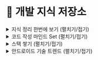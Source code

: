 # 📝 개발 지식 저장소

<details>
<summary>지식 정리 한번에 보기 (펼치기/접기)</summary>
<div markdown="1">
 
# 🔖 북마크
## Book Mark
#### 클릭시 해당 내용으로 바로 이동됩니다.
* 🔤 언어
  * [자바 관련](#java-basic)
  * [코틀린 - kotlin](#android-kotlin)
    * [kotlin with safe Programming](#kotlin-with-safe-programming)
* 📱 안드로이드
  * [안드로이드 스튜디오](#android-studio)
  * [API 관련](#android-api)
  * [OS 관련](#android-os)
  * [기초](#android-basic)
  * [중급](#android-intermediate)
  * [아키텍쳐](#android-architecture)
    * 기본
    * 의존성 주입 - Dagger2
    * 디자인 패턴의 기본
    * 객체 지향 프로그래밍
  * [라이브러리](#android-library)
    * 기본
    * Glide
    * Retrofit
  * [레이아웃](#android-layout)
  * [리엑티브자바 - RxJava2](#android-rxjava2)
  * [테스트](#android-test)
  * [안드로이드 관련 컨퍼런스 영상 정리](#android-conference)
* 🧑‍🏭 협업
  * [Git](#git)
* 💻 기타
  * [프로그래머 기초](#programmer-basic)
 
# :bulb: 자바 관련
## [Java Basic](https://github.com/sdk0213/Developer-Track/tree/master/자바%20지식)
* [맨 위로 가기 ⬆️](#book-mark)
* [Generic.md](https://github.com/sdk0213/RememberDevelop/blob/master/자바%20지식/Generic.md)
* [Generic_wildcard.md](https://github.com/sdk0213/Developer-Track/blob/master/자바%20지식/Generic_wildcard.md)
* [Map (HashMap) .md](https://github.com/sdk0213/RememberDevelop/blob/master/자바%20지식/Map%20(HashMap)%20.md)
* [Method References.md](https://github.com/sdk0213/RememberDevelop/blob/master/자바%20지식/Method%20References.md)
* [Spring Constant Pool(상수풀),literal.md](https://github.com/sdk0213/RememberDevelop/blob/master/자바%20지식/Spring%20Constant%20Pool(상수풀)%2Cliteral.md)
* [Static Nested Class, inner Class, .md](https://github.com/sdk0213/RememberDevelop/blob/master/자바%20지식/Static%20Nested%20Class%2C%20inner%20Class%2C%20.md)
* [abstract.md](https://github.com/sdk0213/RememberDevelop/blob/master/자바%20지식/abstract.md)
* [enum.md](https://github.com/sdk0213/RememberDevelop/blob/master/자바%20지식/enum.md)
* [interface, implement.md](https://github.com/sdk0213/RememberDevelop/blob/master/자바%20지식/interface%2C%20implement.md)
* [java.util.FuctionalInterface.md](https://github.com/sdk0213/RememberDevelop/blob/master/자바%20지식/java.util.FuctionalInterface.md)
* [lambda expression(람다표현식).md](https://github.com/sdk0213/RememberDevelop/blob/master/자바%20지식/lambda%20expression(람다표현식).md)
* [semaphore.md](https://github.com/sdk0213/RememberDevelop/blob/master/자바%20지식/semaphore.md)
* [stream api.md](https://github.com/sdk0213/RememberDevelop/blob/master/자바%20지식/stream%20api.md)
* [stream.md](https://github.com/sdk0213/RememberDevelop/blob/master/자바%20지식/stream.md)
* [synchronized.md](https://github.com/sdk0213/RememberDevelop/blob/master/자바%20지식/synchronized.md)
* [리플렉션(reflection).md](https://github.com/sdk0213/RememberDevelop/blob/master/자바%20지식/리플렉션(reflection).md)
* [애노테이션(Annotaion).md](https://github.com/sdk0213/RememberDevelop/blob/master/자바%20지식/애노테이션(Annotaion).md)
* [이중클론(::) .md](https://github.com/sdk0213/RememberDevelop/blob/master/자바%20지식/이중클론(::)%20.md)
* [sync, async, blocking, non-blooking.md](https://github.com/sdk0213/Developer-Track/blob/master/자바%20지식/sync%2C%20async%2C%20blocking%2C%20non-blooking.md)
* [final 과 const의 차이점.md](https://github.com/sdk0213/Developer-Track/blob/master/자바%20지식/final%20과%20const의%20차이점.md)
* [class -> interface 형변환.md](https://github.com/sdk0213/Developer-Track/blob/master/자바%20지식/class%20-%3E%20interface%20형변환.md)
* [Optional.md](https://github.com/sdk0213/Developer-Track/blob/master/자바%20지식/Optional.md)
* [Set(HashSet, TreeSet, LinkedHashSet).md](https://github.com/sdk0213/Developer-Track/blob/master/자바%20지식/Set(HashSet%2C%20TreeSet%2C%20LinkedHashSet).md)
* [isAssignableFrom, instanceOf.md](https://github.com/sdk0213/Developer-Track/blob/master/자바%20지식/isAssignableFrom%2C%20instanceOf.md)
* [AutoClosable.md](https://github.com/sdk0213/Developer-Track/blob/master/자바%20지식/AutoClosable.md)
* [Executor.md](https://github.com/sdk0213/Developer-Track/blob/master/자바%20지식/Executor.md)
* [Callable and Future.md](https://github.com/sdk0213/Developer-Track/blob/master/자바%20지식/Callable%20and%20Future.md)

# :bulb: 코틀린
## [Android Kotlin](https://github.com/sdk0213/Developer-Track/tree/master/안드로이드%20공부(Kotlin))
* [맨 위로 가기 ⬆️](#book-mark)
* [basic.md](https://github.com/sdk0213/RememberDevelop/blob/master/안드로이드%20공부(Kotlin)/basic.md)
* [is, as, smartcast, 동일성체크.md](https://github.com/sdk0213/RememberDevelop/blob/master/안드로이드%20공부(Kotlin)/is%2C%20as%2C%20smartcast%2C%20동일성체크.md)
* [kotlin 이중클론 (::).md](https://github.com/sdk0213/RememberDevelop/blob/master/안드로이드%20공부(Kotlin)/kotlin%20이중클론%20(::).md)
* [type.md](https://github.com/sdk0213/RememberDevelop/blob/master/안드로이드%20공부(Kotlin)/type.md)
* [고차함수, 일급함수, 익명함수.md](https://github.com/sdk0213/RememberDevelop/blob/master/안드로이드%20공부(Kotlin)/고차함수%2C%20일급함수%2C%20익명함수.md)
* [고차함수와 람다함수.md](https://github.com/sdk0213/RememberDevelop/blob/master/안드로이드%20공부(Kotlin)/고차함수와%20람다함수.md)
* [물음표(?)(null-check).md](https://github.com/sdk0213/Developer-Track/blob/master/안드로이드%20공부(Kotlin)/물음표(%3F)(null-check).md)
* [익명객체와 옵저버 패턴.md](https://github.com/sdk0213/RememberDevelop/blob/master/안드로이드%20공부(Kotlin)/익명객체와%20옵저버%20패턴.md)
* [함수.md](https://github.com/sdk0213/RememberDevelop/blob/master/안드로이드%20공부(Kotlin)/함수.md)
* [First-class citizen(일급 객체).md](https://github.com/sdk0213/RememberDevelop/blob/master/안드로이드%20공부(Kotlin)/First-class%20citizen(일급%20객체).md)
* [Scope Function.md](https://github.com/sdk0213/RememberDevelop/blob/master/안드로이드%20공부(Kotlin)/Scope%20Function.md)
* [Companion Object 는 static 과 같을까?.md](https://github.com/sdk0213/Developer-Track/blob/master/안드로이드%20공부(Kotlin)/Companion%20Object%20는%20static%20과%20같을까%3F.md)
* [싱글톤 구현.md](https://github.com/sdk0213/Developer-Track/blob/master/안드로이드%20공부(Kotlin)/싱글톤%20구현.md)
* [get(),set() + custom.md](https://github.com/sdk0213/Developer-Track/blob/master/안드로이드%20공부(Kotlin)/get(),set()%20+%20custom.md)
* [익명의 객체 생성.md](https://github.com/sdk0213/Developer-Track/blob/master/안드로이드%20공부(Kotlin)/익명의%20객체%20생성.md)
* [by 키워드.md](https://github.com/sdk0213/Developer-Track/blob/master/안드로이드%20공부(Kotlin)/by%20키워드.md)
* [함수 파라미터 다양한 설정.md](https://github.com/sdk0213/Developer-Track/blob/master/안드로이드%20공부(Kotlin)/함수%20파라미터%20다양한%20설정.md)
* [Annotation 정리.md](https://github.com/sdk0213/Developer-Track/blob/master/안드로이드%20공부(Kotlin)/Annotation%20정리.md)
* [@JvmSuppressWildcards.md](https://github.com/sdk0213/Developer-Track/blob/master/안드로이드%20공부(Kotlin)/%40JvmSuppressWildcards.md)
* [Generic(in, out).md](https://github.com/sdk0213/Developer-Track/blob/master/안드로이드%20공부(Kotlin)/Generic(in%2C%20out).md)
* [lazy vs lateinit.md](https://github.com/sdk0213/Developer-Track/blob/master/%EC%95%88%EB%93%9C%EB%A1%9C%EC%9D%B4%EB%93%9C%20%EA%B3%B5%EB%B6%80(Kotlin)/lazy%20vs%20lateinit.md)
* [Sequence.md](https://github.com/sdk0213/Developer-Track/blob/master/안드로이드%20공부(Kotlin)/Sequence.md)
* [Flow.md](https://github.com/sdk0213/Developer-Track/blob/master/안드로이드%20공부(Kotlin)/Flow.md)
* [Any or Object ?.md](https://github.com/sdk0213/Developer-Track/blob/master/안드로이드%20공부(Kotlin)/Any%20or%20Object%20%3F.md)
* [Operator fun.md](https://github.com/sdk0213/Developer-Track/blob/master/안드로이드%20공부(Kotlin)/Operator%20fun.md)
* [object vs class.md](https://github.com/sdk0213/Developer-Track/blob/master/안드로이드%20공부(Kotlin)/object%20vs%20class.md)
* [invoke.md](https://github.com/sdk0213/Developer-Track/blob/master/안드로이드%20공부(Kotlin)/invoke.md)
* [<*> (Star-projections).md](https://github.com/sdk0213/Developer-Track/blob/master/안드로이드%20공부(Kotlin)/%3C*%3E%20(Star-projections).md)
* [sealed class(Result class).md](https://github.com/sdk0213/Developer-Track/blob/master/안드로이드%20공부(Kotlin)/sealed%20class(Result%20class).md)
* [inline.md](https://github.com/sdk0213/Developer-Track/blob/master/안드로이드%20공부(Kotlin)/inline.md)
* [reified.md](https://github.com/sdk0213/Developer-Track/blob/master/안드로이드%20공부(Kotlin)/reified.md)
* [확장 함수.md](https://github.com/sdk0213/Developer-Track/blob/master/안드로이드%20공부(Kotlin)/확장%20함수.md)
* [Void vs Unit vs Nothing.md](https://github.com/sdk0213/Developer-Track/blob/master/안드로이드%20공부(Kotlin)/Void%20vs%20Unit%20vs%20Nothing.md)
* [init.md](https://github.com/sdk0213/Developer-Track/blob/master/안드로이드%20공부(Kotlin)/init.md)
* [nested, open, inner.md](https://github.com/sdk0213/Developer-Track/blob/master/안드로이드%20공부(Kotlin)/nested%2C%20open%2C%20inner.md)
* [this@.md](https://github.com/sdk0213/Developer-Track/blob/master/안드로이드%20공부(Kotlin)/this%40.md)
* [collection.md](https://github.com/sdk0213/Developer-Track/blob/master/안드로이드%20공부(Kotlin)/collection.md)

# :bulb: kotlin with safe Programming - 내용이 너무 깊어서 코틀린 활용 가능한 정도만 공부
## [kotlin with safe Programming](https://github.com/sdk0213/Developer-Track/tree/master/안드로이드%20공부(Kotlin)/kotlin%20with%20safe%20Programming)
* [맨 위로 가기 ⬆️](#book-mark)
* [1. 안전한 프로그래밍.md](https://github.com/sdk0213/RememberDevelop/blob/master/안드로이드%20공부(Kotlin)/kotlin%20with%20safe%20Programming/1.%20안전한%20프로그래밍.md)
* [2.0.1 필드와 변수.md](https://github.com/sdk0213/RememberDevelop/blob/master/안드로이드%20공부(Kotlin)/kotlin%20with%20safe%20Programming/2.0.1%20필드와%20변수.md)
* [2.0.2 클래스와 인터페이스.md](https://github.com/sdk0213/RememberDevelop/blob/master/안드로이드%20공부(Kotlin)/kotlin%20with%20safe%20Programming/2.0.2%20클래스와%20인터페이스.md)
* [2.0.3 원시타입 없음.md](https://github.com/sdk0213/RememberDevelop/blob/master/안드로이드%20공부(Kotlin)/kotlin%20with%20safe%20Programming/2.0.3%20원시타입%20없음.md)
* [2.0.4 컬렉션의 두 유형(listOf, MutableListOf).md](https://github.com/sdk0213/RememberDevelop/blob/master/안드로이드%20공부(Kotlin)/kotlin%20with%20safe%20Programming/2.0.4%20컬렉션의%20두%20유형.md)
* [2.0.5 패키지.md](https://github.com/sdk0213/RememberDevelop/blob/master/안드로이드%20공부(Kotlin)/kotlin%20with%20safe%20Programming/2.0.5%20패키지.md)
* [2.0.6 가시성.md](https://github.com/sdk0213/RememberDevelop/blob/master/안드로이드%20공부(Kotlin)/kotlin%20with%20safe%20Programming/2.0.6%20가시성.md)
* [2.0.7 함수.md](https://github.com/sdk0213/RememberDevelop/blob/master/안드로이드%20공부(Kotlin)/kotlin%20with%20safe%20Programming/2.0.7%20함수.md)
* [2.0.8 널.md](https://github.com/sdk0213/RememberDevelop/blob/master/안드로이드%20공부(Kotlin)/kotlin%20with%20safe%20Programming/2.0.8%20널.md)
* [2.0.9 프로그램 흐름과 제어 구조.md](https://github.com/sdk0213/RememberDevelop/blob/master/안드로이드%20공부(Kotlin)/kotlin%20with%20safe%20Programming/2.0.9%20프로그램%20%20흐름과%20제어%20구조.md)
* [2.1.0 비검사 예외.md](https://github.com/sdk0213/RememberDevelop/blob/master/안드로이드%20공부(Kotlin)/kotlin%20with%20safe%20Programming/2.1.0%20비검사%20예외.md)
* [2.1.1 사용한 자원 자동으로 닫기.md](https://github.com/sdk0213/RememberDevelop/blob/master/안드로이드%20공부(Kotlin)/kotlin%20with%20safe%20Programming/2.1.1%20사용한%20자원%20자동으로%20닫기.md)
* [2.1.2 스마트캐스트.md](https://github.com/sdk0213/RememberDevelop/blob/master/안드로이드%20공부(Kotlin)/kotlin%20with%20safe%20Programming/2.1.2%20스마트캐스트.md)
* [2.1.3 동등성과 동일성.md](https://github.com/sdk0213/RememberDevelop/blob/master/안드로이드%20공부(Kotlin)/kotlin%20with%20safe%20Programming/2.1.3%20동등성과%20동일성.md)
* [2.1.4 문자열 인터폴레이션.md](https://github.com/sdk0213/RememberDevelop/blob/master/안드로이드%20공부(Kotlin)/kotlin%20with%20safe%20Programming/2.1.4%20문자열%20인터폴레이션.md)
* [2.1.5 여러 줄 문자열.md](https://github.com/sdk0213/RememberDevelop/blob/master/안드로이드%20공부(Kotlin)/kotlin%20with%20safe%20Programming/2.1.5%20여러%20줄%20문자열.md)
* [2.1.6 변성: 파라미터화한 타입과 하위 타입.md](https://github.com/sdk0213/RememberDevelop/blob/master/안드로이드%20공부(Kotlin)/kotlin%20with%20safe%20Programming/2.1.6%20변성:%20파라미터화한%20타입과%20하위%20타입.md)
* [2.1.7 요약.md](https://github.com/sdk0213/RememberDevelop/blob/master/안드로이드%20공부(Kotlin)/kotlin%20with%20safe%20Programming/2.1.7%20요약.md)
* [3.1.0 함수란 무엇인가.md](https://github.com/sdk0213/RememberDevelop/blob/master/안드로이드%20공부(Kotlin)/kotlin%20with%20safe%20Programming/3.1.0%20함수란%20무엇인가.md)
* [3.1.1 두 함수 집합 사이의 대응 관계 이해하기.md](https://github.com/sdk0213/RememberDevelop/blob/master/안드로이드%20공부(Kotlin)/kotlin%20with%20safe%20Programming/3.1.1%20두%20함수%20집합%20사이의%20대응%20관계%20이해하기.md)
* [3.2.1~3 코틀린함수.md](https://github.com/sdk0213/RememberDevelop/blob/master/안드로이드%20공부(Kotlin)/kotlin%20with%20safe%20Programming/3.2.1%7E3%20코틀린함수.md)
* [3.2.4 순수함수의 조건.md](https://github.com/sdk0213/RememberDevelop/blob/master/안드로이드%20공부(Kotlin)/kotlin%20with%20safe%20Programming/3.2.4%20순수함수의%20조건.md)
* [3.2.5 객체 표기법과 함수 표기법 비교.md](https://github.com/sdk0213/RememberDevelop/blob/master/안드로이드%20공부(Kotlin)/kotlin%20with%20safe%20Programming/3.2.5%20객체%20표기법과%20함수%20표기법%20비교.md)
* [3.2.6 함수 값 사용하기.md](https://github.com/sdk0213/RememberDevelop/blob/master/안드로이드%20공부(Kotlin)/kotlin%20with%20safe%20Programming/3.2.6%20함수%20값%20사용하기.md)
* [3.2.7 함수 참조 사용하기.md](https://github.com/sdk0213/RememberDevelop/blob/master/안드로이드%20공부(Kotlin)/kotlin%20with%20safe%20Programming/3.2.7%20함수%20참조%20사용하기.md)
* [3.2.9 함수 재사용하기.md](https://github.com/sdk0213/RememberDevelop/blob/master/안드로이드%20공부(Kotlin)/kotlin%20with%20safe%20Programming/3.2.9%20함수%20재사용하기.md)
* [3.3.0 고급 함수 기능.md](https://github.com/sdk0213/RememberDevelop/blob/master/안드로이드%20공부(Kotlin)/kotlin%20with%20safe%20Programming/3.3.0%20고급%20함수%20기능.md)


# :bulb: 안드로이드 스튜디오
## [Android Studio](https://github.com/sdk0213/Developer-Track/tree/master/안드로이드%20스튜디오)
* [맨 위로 가기 ⬆️](#book-mark)
* [디버깅.md](https://github.com/sdk0213/Developer-Track/blob/master/안드로이드%20스튜디오/디버깅.md)

# :bulb: 안드로이드 API 관련
## [Android API](https://github.com/sdk0213/Developer-Track/tree/master/안드로이드%20API%20기초)
* [맨 위로 가기 ⬆️](#book-mark)
* [Gmail API 사용절차.md](https://github.com/sdk0213/RememberDevelop/blob/master/안드로이드%20API%20기초/Gmail%20API%20사용절차.md)
* [Google Sign-in.md](https://github.com/sdk0213/RememberDevelop/blob/master/안드로이드%20API%20기초/Google%20Sign-in.md)
* [OAuth 인증.md](https://github.com/sdk0213/RememberDevelop/blob/master/안드로이드%20API%20기초/OAuth%20인증.md)
* [OAuth2.0.md](https://github.com/sdk0213/RememberDevelop/blob/master/안드로이드%20API%20기초/OAuth2.0.md)
* [REST API.md](https://github.com/sdk0213/RememberDevelop/blob/master/안드로이드%20API%20기초/REST%20API.md)
* [bluetoothFileSharing.java - 예제코드](https://github.com/sdk0213/RememberDevelop/blob/master/안드로이드%20API%20기초/bluetoothFileSharing.java)
* [camera2.java - 예제코드](https://github.com/sdk0213/RememberDevelop/blob/master/안드로이드%20API%20기초/camera2.java)
* [camera2.md](https://github.com/sdk0213/Developer-Track/blob/master/안드로이드%20API%20기초/camera2.md)
* [sdcard.java - 예제코드](https://github.com/sdk0213/RememberDevelop/blob/master/안드로이드%20API%20기초/sdcard.java)


# :bulb: 안드로이드 OS 관련
## [Android OS](https://github.com/sdk0213/Developer-Track/tree/master/안드로이드%20OS)
* [맨 위로 가기 ⬆️](#book-mark)
* [OS 6.0 - OS_6.0_Marshmallow.md](https://github.com/sdk0213/Developer-Track/blob/master/안드로이드%20OS/OS_6.0_Marshmallow.md)
* [OS 8.0 - OS 8.0_Oreo.md](https://github.com/sdk0213/RememberDevelop/blob/master/안드로이드%20OS/OS%208.0_Oreo.md)
* [OS 8.0 - implicit Broadcast Exceptions.md](https://github.com/sdk0213/RememberDevelop/blob/master/안드로이드%20OS/OS%208.0_Oreo/Implicit%20Broadcast%20Exceptions.md)
* [OS 8.0 - Notification.md](https://github.com/sdk0213/RememberDevelop/blob/master/안드로이드%20OS/OS%208.0_Oreo/Notification.md)
* [OS 8.0 - startForegroundService.md](https://github.com/sdk0213/RememberDevelop/blob/master/안드로이드%20OS/OS%208.0_Oreo/startForegroundService.md)
* [OS 8.0 - 출처를알수없는소스.md](https://github.com/sdk0213/RememberDevelop/blob/master/안드로이드%20OS/OS%208.0_Oreo/출처를알수없는소스.md)
* [OS 9.0 - OS 9.0_PIE.md](https://github.com/sdk0213/RememberDevelop/blob/master/안드로이드%20OS/OS%209.0_PIE.md)
* [OS 10.0 - OS 10.0_Q.md.md](https://github.com/sdk0213/RememberDevelop/blob/master/안드로이드%20OS/OS%2010.0_Q.md.md)


# :bulb:안드로이드 기초
## [Android Basic](https://github.com/sdk0213/Developer-Track/tree/master/안드로이드%20기초)
* [맨 위로 가기 ⬆️](#book-mark)
* [APK에 서명된키 정보 확인.md](https://github.com/sdk0213/RememberDevelop/blob/master/안드로이드%20기초/APK에%20서명된키%20정보%20확인.md)
* [AlarmManager,JobScheduler.md](https://github.com/sdk0213/RememberDevelop/blob/master/안드로이드%20기초/AlarmManager%2CJobScheduler.md)
* [Android .com 의 의미.md](https://github.com/sdk0213/RememberDevelop/blob/master/안드로이드%20기초/Android%20.com%20의%20의미.md)
* [Android ADB command.md](https://github.com/sdk0213/RememberDevelop/blob/master/안드로이드%20기초/Android%20ADB%20command.md)
* [Android Debugging 최적화.md](https://github.com/sdk0213/RememberDevelop/blob/master/안드로이드%20기초/Android%20Debugging%20최적화.md)
* [Android LifeCycle.md](https://github.com/sdk0213/RememberDevelop/blob/master/안드로이드%20기초/Android%20LifeCycle.md)
* [Android permission Request.md](https://github.com/sdk0213/RememberDevelop/blob/master/안드로이드%20기초/Android%20permission%20Request.md)
* [Android projectStructure .md](https://github.com/sdk0213/RememberDevelop/blob/master/안드로이드%20기초/Android%20projectStructure%20.md)
* [BroadcastReceiver, OrderedBroadcast.md](https://github.com/sdk0213/RememberDevelop/blob/master/안드로이드%20기초/BroadcastReceiver%2C%20OrderedBroadcast.md)
* [ConstraintLayout.md](https://github.com/sdk0213/RememberDevelop/blob/master/안드로이드%20기초/ConstraintLayout.md)
* [Content Provider, Resolver, UriMatcher, resolver(),notifychanged(), withappendedID().md](https://github.com/sdk0213/RememberDevelop/blob/master/안드로이드%20기초/Content%20Provider%2C%20Resolver%2C%20UriMatcher%2C%20resolver()%2Cnotifychanged()%2C%20withappendedID().md)
* [Context.md](https://github.com/sdk0213/RememberDevelop/blob/master/안드로이드%20기초/Context.md)
* [DOPO(Owner).md](https://github.com/sdk0213/RememberDevelop/blob/master/안드로이드%20기초/DOPO(Owner).md)
* [DisplayListener(displayManager).md](https://github.com/sdk0213/RememberDevelop/blob/master/안드로이드%20기초/DisplayListener(displayManager).md)
* [Doze Mode(모드).md](https://github.com/sdk0213/RememberDevelop/blob/master/안드로이드%20기초/Doze%20Mode(모드).md)
* [E2E.md](https://github.com/sdk0213/RememberDevelop/blob/master/안드로이드%20기초/E2E.md)
* [FCM GCM.md](https://github.com/sdk0213/RememberDevelop/blob/master/안드로이드%20기초/FCM%20GCM.md)
* [Garbage Collector.md](https://github.com/sdk0213/RememberDevelop/blob/master/안드로이드%20기초/Garbage%20Collector.md)
* [IPC, Transaction, Binder, AIDL, Parcel, Bundle.md](https://github.com/sdk0213/RememberDevelop/blob/master/안드로이드%20기초/IPC%2C%20Transaction%2C%20Binder%2C%20AIDL%2C%20Parcel%2C%20Bundle.md)
* [Launchmode(activity stack).md](https://github.com/sdk0213/Developer-Track/blob/master/안드로이드%20기초/Launchmode(activity%20stack).md)
* [Library 배포.md](https://github.com/sdk0213/RememberDevelop/blob/master/안드로이드%20기초/Library%20배포.md)
* [LifeCycle(생명주기).md](https://github.com/sdk0213/RememberDevelop/blob/master/안드로이드%20기초/LifeCycle(생명주기).md)
* [MQTT Protocol.md](https://github.com/sdk0213/RememberDevelop/blob/master/안드로이드%20기초/MQTT%20Protocol.md)
* [Parcelable(직렬화).md](https://github.com/sdk0213/RememberDevelop/blob/master/안드로이드%20기초/Parcelable(직렬화).md)
* [Push 서비스.md](https://github.com/sdk0213/RememberDevelop/blob/master/안드로이드%20기초/Push%20서비스.md)
* [RecyclerView-adapter.md](https://github.com/sdk0213/RememberDevelop/blob/master/안드로이드%20기초/RecyclerView-adapter.md)
* [Service, IntentService, BindService, BoundService.md](https://github.com/sdk0213/RememberDevelop/blob/master/안드로이드%20기초/Service%2C%20IntentService%2C%20BindService%2C%20BoundService.md)
* [SharedPreferences.md](https://github.com/sdk0213/RememberDevelop/blob/master/안드로이드%20기초/SharedPreferences.md)
* [SurfaceView.md](https://github.com/sdk0213/RememberDevelop/blob/master/안드로이드%20기초/SurfaceView.md)
* [TLS.md](https://github.com/sdk0213/RememberDevelop/blob/master/안드로이드%20기초/TLS.md)
* [Thread, Runnable, Handler, Looper.md](https://github.com/sdk0213/RememberDevelop/blob/master/안드로이드%20기초/Thread%2C%20Runnable%2C%20Handler%2C%20Looper.md)
* [Uri.md](https://github.com/sdk0213/RememberDevelop/blob/master/안드로이드%20기초/Uri.md)
* [WeakRefrence, Strong Reference, SoftReference.md](https://github.com/sdk0213/RememberDevelop/blob/master/안드로이드%20기초/WeakRefrence%2C%20Strong%20Reference%2C%20SoftReference.md)
* [XmlPullParser.md](https://github.com/sdk0213/RememberDevelop/blob/master/안드로이드%20기초/XmlPullParser.md)
* [callback, Listener, Observer.md](https://github.com/sdk0213/RememberDevelop/blob/master/안드로이드%20기초/callback%2C%20Listener%2C%20Observer.md)
* [intent,intentfilter, pendingintent.md](https://github.com/sdk0213/RememberDevelop/blob/master/안드로이드%20기초/intent%2Cintentfilter%2C%20pendingintent.md)
* [jni, so, mk, ndk.md](https://github.com/sdk0213/RememberDevelop/blob/master/안드로이드%20기초/jni%2C%20so%2C%20mk%2C%20ndk.md)
* [rotate ImgView.md](https://github.com/sdk0213/RememberDevelop/blob/master/안드로이드%20기초/rotate%20ImgView.md)
* [scopedstorage.md](https://github.com/sdk0213/RememberDevelop/blob/master/안드로이드%20기초/scopedstorage.md)
* [메모리 누수(Memory leak) Weak, Strong.md](https://github.com/sdk0213/RememberDevelop/blob/master/안드로이드%20기초/메모리%20누수(Memory%20leak)%20Weak%2C%20Strong.md)
* [모바일 관리 솔루션.md](https://github.com/sdk0213/RememberDevelop/blob/master/안드로이드%20기초/모바일%20관리%20솔루션.md)
* [자바, 안드로이드 코딩 규칙.md](https://github.com/sdk0213/RememberDevelop/blob/master/안드로이드%20기초/자바%2C%20안드로이드%20코딩%20규칙.md)
* [RecyclerView-adapter-DiffUItil.md](https://github.com/sdk0213/Developer-Track/blob/master/안드로이드%20기초/RecyclerView-adapter-DiffUItil.md)
* [ListAdapter.md](https://github.com/sdk0213/Developer-Track/blob/master/안드로이드%20기초/ListAdapter.md)
* [Timber.md](https://github.com/sdk0213/Developer-Track/blob/master/안드로이드%20기초/Timber.md)
* [Fragment](https://github.com/sdk0213/Developer-Track/blob/master/안드로이드%20기초/Fragment.md)


# :bulb: 안드로이드 중급
## [Android Intermediate](https://github.com/sdk0213/Developer-Track/tree/master/안드로이드%20중급)
* [맨 위로 가기 ⬆️](#book-mark)
* [분리된 뷰들 실시간 동기화.md](https://github.com/sdk0213/Developer-Track/blob/master/안드로이드%20중급/분리된%20뷰들%20실시간%20동기화.md)
* [WorkManager.md](https://github.com/sdk0213/Developer-Track/blob/master/안드로이드%20중급/WorkManager.md)
* [WorkManager Threading.md](https://github.com/sdk0213/Developer-Track/blob/master/안드로이드%20중급/WorkManager%20Threading.md)
* [Coroutine(코루틴).md](https://github.com/sdk0213/Developer-Track/blob/master/안드로이드%20중급/Coroutine(코루틴).md)
* [JsonReader.md](https://github.com/sdk0213/Developer-Track/blob/master/안드로이드%20중급/JsonReader.md)
* [onSavedInstance(상태저장).md](https://github.com/sdk0213/Developer-Track/blob/master/안드로이드%20중급/onSavedInstance(상태저장).md)

# :bulb: 안드로이드 아키텍쳐
## [Android Architecture](https://github.com/sdk0213/Developer-Track/tree/master/안드로이드%20디자인%20패턴)
* [맨 위로 가기 ⬆️](#book-mark)
##### 기본
* [안드로이드 아키텍쳐 가이드.md](https://github.com/sdk0213/RememberDevelop/blob/master/안드로이드%20디자인%20패턴/안드로이드%20아키텍쳐%20가이드.md)
* [안드로이드 클린 아키텍쳐.md](https://github.com/sdk0213/Developer-Track/blob/master/안드로이드%20디자인%20패턴/안드로이드%20클린%20아키텍쳐.md)
* [AAC-DataBinding.md](https://github.com/sdk0213/RememberDevelop/blob/master/안드로이드%20디자인%20패턴/AAC-DataBinding.md)
* [AAC-LiveData.md](https://github.com/sdk0213/RememberDevelop/blob/master/안드로이드%20디자인%20패턴/AAC-LiveData.md)
  * [MediatorLiveData.md](https://github.com/sdk0213/Developer-Track/blob/master/안드로이드%20디자인%20패턴/MediatorLiveData.md)
* [AAC-View Model.md](https://github.com/sdk0213/RememberDevelop/blob/master/안드로이드%20디자인%20패턴/AAC-View%20Model.md)
  * [VM_SavedState.md](https://github.com/sdk0213/Developer-Track/blob/master/안드로이드%20디자인%20패턴/VM_SavedState.md) 
* [AAC-Room.md](https://github.com/sdk0213/Developer-Track/blob/master/안드로이드%20디자인%20패턴/AAC-Room.md)
  * [Room With Rx.md](https://github.com/sdk0213/Developer-Track/blob/master/안드로이드%20디자인%20패턴/Room%20With%20Rx.md) 
* [AAC-Navigation Component.md](https://github.com/sdk0213/Developer-Track/blob/master/안드로이드%20디자인%20패턴/AAC-Navigation%20Component.md)
* [(AAC)Repository pattern.md](https://github.com/sdk0213/Developer-Track/blob/master/안드로이드%20디자인%20패턴/(AAC)Repository%20pattern.md)
* [(DI)종속 항목 삽입.md](https://github.com/sdk0213/Developer-Track/blob/master/안드로이드%20디자인%20패턴/(DI)종속%20항목%20삽입.md)
* [(IoC)제어의 역전.md](https://github.com/sdk0213/Developer-Track/blob/master/안드로이드%20디자인%20패턴/(IoC)제어의%20역전.md)
* [Mapper.md](https://github.com/sdk0213/Developer-Track/blob/master/안드로이드%20디자인%20패턴/Mapper.md)

##### [Android DI(Dagger2)](https://github.com/sdk0213/Developer-Track/tree/master/안드로이드%20디자인%20패턴/(DI)Dagger2)
* [안드로이드에서 의존성을 주입하는것의 의미.md](https://github.com/sdk0213/Developer-Track/blob/master/안드로이드%20디자인%20패턴/(DI)Dagger2/안드로이드에서%20의존성을%20주입하는것(DI)의%20의미.md)
* [Dagger 성능향상.md](https://github.com/sdk0213/Developer-Track/blob/master/안드로이드%20디자인%20패턴/(DI)Dagger2/Dagger%20성능향상.md)
* [(DI)Dagger2.md](https://github.com/sdk0213/Developer-Track/blob/master/안드로이드%20디자인%20패턴/(DI)Dagger2/Dagger2.md)
* [@Module.md](https://github.com/sdk0213/Developer-Track/blob/master/안드로이드%20디자인%20패턴/(DI)Dagger2/%40Module.md)
* [@Component.md](https://github.com/sdk0213/Developer-Track/blob/master/안드로이드%20디자인%20패턴/(DI)Dagger2/%40Component.md)
* [@Component.Builder, @Component.Factory.md](https://github.com/sdk0213/Developer-Track/blob/master/안드로이드%20디자인%20패턴/(DI)Dagger2/%40Component.Builder%2C%20%40Component.Factory.md)
* [@Subcomponent](https://github.com/sdk0213/Developer-Track/blob/master/안드로이드%20디자인%20패턴/(DI)Dagger2/@SubComponent.md)
* [@Inject.md](https://github.com/sdk0213/Developer-Track/blob/master/안드로이드%20디자인%20패턴/(DI)Dagger2/%40Inject.md)
* [@Inject_2.md](https://github.com/sdk0213/Developer-Track/blob/master/안드로이드%20디자인%20패턴/(DI)Dagger2/%40Inject_2.md)
* [@Scope,@Singleton,@Reusable.md](https://github.com/sdk0213/Developer-Track/blob/master/안드로이드%20디자인%20패턴/(DI)Dagger2/%40Scope%2C%40Singleton%2C%40Reusable.md)
* [@Binds, @BindsOptionalOf, @BindsInstance, @Multibinds.md](https://github.com/sdk0213/Developer-Track/blob/master/안드로이드%20디자인%20패턴/(DI)Dagger2/%40Binds%2C%20%40BindsOptionalOf%2C%20%40BindsInstance%2C%20%40Multibinds.md)
* [Lazy&#60;T&#62;, Provider&#60;T&#62;.md](https://github.com/sdk0213/Developer-Track/blob/master/안드로이드%20디자인%20패턴/(DI)Dagger2/Lazy%3CT%3E%2C%20Provider%3CT%3E.md)
* [@Named, @Qualifier.md](https://github.com/sdk0213/Developer-Track/blob/master/안드로이드%20디자인%20패턴/(DI)Dagger2/%40Named%2C%20%40Qualifier.md)
* [SetMultiBinding(@IntoSet, @ElementsIntoSet).md](https://github.com/sdk0213/Developer-Track/blob/master/안드로이드%20디자인%20패턴/(DI)Dagger2/SetMultiBinding(%40IntoSet%2C%20%40ElementsIntoSet).md)
* [MapMultiBinding(@IntoMap, @StringKey, @ClassKey).md](https://github.com/sdk0213/Developer-Track/blob/master/안드로이드%20디자인%20패턴/(DI)Dagger2/MapMultiBinding(%40IntoMap%2C%20%40StringKey%2C%20%40ClassKey).md)
* [안드로이드와 Dagger2.md](https://github.com/sdk0213/Developer-Track/blob/master/안드로이드%20디자인%20패턴/(DI)Dagger2/안드로이드와%20Dagger2.md)
* [android.dagger.* 패키지 사용.md](https://github.com/sdk0213/Developer-Track/blob/master/안드로이드%20디자인%20패턴/(DI)Dagger2/android.dagger.*%20패키지%20사용.md)
* [@ContributesAndroidInjector, Dagger base Class.md](https://github.com/sdk0213/Developer-Track/blob/master/안드로이드%20디자인%20패턴/(DI)Dagger2/%40ContributesAndroidInjector%2C%20Dagger%20base%20Class.md)
* [Dagger2 Hilt(작성중단).md](https://github.com/sdk0213/Developer-Track/blob/master/안드로이드%20디자인%20패턴/(DI)Dagger2/Dagger2%20Hilt(작성중단).md)
* [ViewModel과의 상호운용.md](https://github.com/sdk0213/Developer-Track/blob/master/안드로이드%20디자인%20패턴/(DI)Dagger2/ViewModel과의%20상호운용.md)
* [Assisted Inject.md](https://github.com/sdk0213/Developer-Track/blob/master/안드로이드%20디자인%20패턴/(DI)Dagger2/Assisted%20Inject.md)
* [Assisted Inject_Workmnager.md](https://github.com/sdk0213/Developer-Track/blob/master/안드로이드%20디자인%20패턴/(DI)Dagger2/Assisted%20Inject_Workmnager.md)

##### 디자인 패턴의 기본
* [SOLID 원칙](https://github.com/sdk0213/Developer-Track/blob/master/안드로이드%20디자인%20패턴/SOLID%20원칙.md)
* [SRP.md](https://github.com/sdk0213/Developer-Track/blob/master/안드로이드%20디자인%20패턴/SRP.md)
* [DIP.md](https://github.com/sdk0213/Developer-Track/blob/master/안드로이드%20디자인%20패턴/DIP.md)
* [MVC, MVP, MVVM.md](https://github.com/sdk0213/RememberDevelop/blob/master/안드로이드%20디자인%20패턴/MVC%2C%20MVP%2C%20MVVM.md)
* [관심사 분리(Separation of concerns).md](https://github.com/sdk0213/RememberDevelop/blob/master/안드로이드%20디자인%20패턴/관심사%20분리(Separation%20of%20concerns).md)
* [Observer Pattern.md](https://github.com/sdk0213/RememberDevelop/blob/master/안드로이드%20디자인%20패턴/Observer.md)
* [Singletone Pattern.md](https://github.com/sdk0213/RememberDevelop/blob/master/안드로이드%20디자인%20패턴/Singletone.md)
* [Factory Pattern.md](https://github.com/sdk0213/RememberDevelop/blob/master/안드로이드%20디자인%20패턴/factoryPattern.md)
* [Decorator Pattern.md](https://github.com/sdk0213/Developer-Track/blob/master/안드로이드%20디자인%20패턴/Decorator%20Pattern.md)
* [Delegation Pattern.md](https://github.com/sdk0213/Developer-Track/blob/master/안드로이드%20디자인%20패턴/Delegation%20Pattern.md)
* [Builder Pattern.md](https://github.com/sdk0213/Developer-Track/blob/master/안드로이드%20디자인%20패턴/Builder%20Pattern.md)
* [Repository pattern.md](https://github.com/sdk0213/Developer-Track/blob/master/안드로이드%20디자인%20패턴/Repository%20pattern.md)

##### 객체 지향 프로그래밍 
* [객체 지향 프로그래밍 - 인프런(최범균) 강의정리](https://github.com/sdk0213/Developer-Track/tree/master/안드로이드%20디자인%20패턴/객체%20지향%20프로그래밍(최범균-inflearn))
  * [1. 비용과 변화](https://github.com/sdk0213/Developer-Track/blob/master/안드로이드%20디자인%20패턴/객체%20지향%20프로그래밍(최범균-inflearn)/1.%20비용과%20변화.md)
  * [2. 객체](https://github.com/sdk0213/Developer-Track/blob/master/안드로이드%20디자인%20패턴/객체%20지향%20프로그래밍(최범균-inflearn)/2.%20객체.md) 
  * [3. 캡슐화](https://github.com/sdk0213/Developer-Track/blob/master/안드로이드%20디자인%20패턴/객체%20지향%20프로그래밍(최범균-inflearn)/3.%20캡슐화.md) 
  * [4. 캡슐화 심화](https://github.com/sdk0213/Developer-Track/blob/master/안드로이드%20디자인%20패턴/객체%20지향%20프로그래밍(최범균-inflearn)/4.%20캡슐화%20심화.md) 
  * [5. 다형성과 추상화](https://github.com/sdk0213/Developer-Track/blob/master/안드로이드%20디자인%20패턴/객체%20지향%20프로그래밍(최범균-inflearn)/5.%20다형성과%20추상화.md)
  * [6. 추상화 예제](https://github.com/sdk0213/Developer-Track/blob/master/안드로이드%20디자인%20패턴/객체%20지향%20프로그래밍(최범균-inflearn)/6.%20추상화%20예제.md) **(매우 중요)**
  * [7. 상속보단 조립](https://github.com/sdk0213/Developer-Track/blob/master/안드로이드%20디자인%20패턴/객체%20지향%20프로그래밍(최범균-inflearn)/7.%20상속보단%20조립.md) 
  * [8. 기능의 책임 분리](https://github.com/sdk0213/Developer-Track/blob/master/안드로이드%20디자인%20패턴/객체%20지향%20프로그래밍(최범균-inflearn)/8.%20기능의%20책임%20분리.md)  **(매우 중요)**
  * [9. 의존과 DI](https://github.com/sdk0213/Developer-Track/blob/master/안드로이드%20디자인%20패턴/객체%20지향%20프로그래밍(최범균-inflearn)/9.%20의존과%20DI.md)
  * [10. 정리](https://github.com/sdk0213/Developer-Track/blob/master/안드로이드%20디자인%20패턴/객체%20지향%20프로그래밍(최범균-inflearn)/10.%20정리.md)
  * [11. DIP(의존역전원칙)](https://github.com/sdk0213/Developer-Track/blob/master/안드로이드%20디자인%20패턴/객체%20지향%20프로그래밍(최범균-inflearn)/11.%20DIP.md)
 
# :bulb:  안드로이드 라이브러리(Library)
## [Android Library](https://github.com/sdk0213/Developer-Track/tree/master/안드로이드%20라이브러리(Library))
* [맨 위로 가기 ⬆️](#book-mark)
##### Basic
* [Json.md](https://github.com/sdk0213/Developer-Track/blob/master/안드로이드%20라이브러리(Library)/Json.md)
* [Gson.md](https://github.com/sdk0213/Developer-Track/blob/master/안드로이드%20라이브러리(Library)/Gson.md)
* [OkHttp.md](https://github.com/sdk0213/RememberDevelop/blob/master/안드로이드%20라이브러리(Library)/OkHttp.md)
* [Volley.md](https://github.com/sdk0213/RememberDevelop/blob/master/안드로이드%20라이브러리(Library)/Volley.md)
* [butterKnife.md](https://github.com/sdk0213/RememberDevelop/blob/master/안드로이드%20라이브러리(Library)/butterKnife.md)
* [lombok.md](https://github.com/sdk0213/RememberDevelop/blob/master/안드로이드%20라이브러리(Library)/lombok.md)
* [timber.md](https://github.com/sdk0213/Developer-Track/blob/master/안드로이드%20라이브러리(Library)/timber.md)
* [찰스 paging.md](https://github.com/sdk0213/RememberDevelop/blob/master/안드로이드%20라이브러리(Library)/찰스%20paging.md)
##### Glide
* [glide - glide.md](https://github.com/sdk0213/RememberDevelop/blob/master/안드로이드%20라이브러리(Library)/glide/glide.md)
* [glide - Generated API.md](https://github.com/sdk0213/RememberDevelop/blob/master/안드로이드%20라이브러리(Library)/glide/Generated%20API.md)
* [glide - Getting Stated(시작하기).md](https://github.com/sdk0213/RememberDevelop/blob/master/안드로이드%20라이브러리(Library)/glide/Getting%20Stated(시작하기).md)
* [glide - Module classes and annotations.md](https://github.com/sdk0213/RememberDevelop/blob/master/안드로이드%20라이브러리(Library)/glide/Module%20classes%20and%20annotations.md)
* [glide - Options.md](https://github.com/sdk0213/RememberDevelop/blob/master/안드로이드%20라이브러리(Library)/glide/Options.md)
* [glide - Registering Components.md](https://github.com/sdk0213/RememberDevelop/blob/master/안드로이드%20라이브러리(Library)/glide/Registering%20Components.md)
* [glide - example code.md](https://github.com/sdk0213/RememberDevelop/blob/master/안드로이드%20라이브러리(Library)/glide/example%20code.md)
* [glide - prepend example.md](https://github.com/sdk0213/RememberDevelop/blob/master/안드로이드%20라이브러리(Library)/glide/prepend%20example.md)
##### Retrofit
* [Retrofit.md - 기본](https://github.com/sdk0213/RememberDevelop/blob/master/안드로이드%20라이브러리(Library)/Retrofit.md)
* [Retrofit HTTP 전체 응답 확인하기.md](https://github.com/sdk0213/Developer-Track/blob/master/안드로이드%20라이브러리(Library)/Retrofit%20HTTP%20전체%20응답%20확인하기.md)

# :bulb: 안드로이드 레이아웃(layout)
## [Android Layout](https://github.com/sdk0213/Developer-Track/tree/master/안드로이드%20레이아웃(layout))
* [맨 위로 가기 ⬆️](#book-mark)
* [Shape 요소.md](https://github.com/sdk0213/RememberDevelop/blob/master/안드로이드%20레이아웃(layout)/Shape%20요소.md)
* [ripple(물결효과).md](https://github.com/sdk0213/RememberDevelop/blob/master/안드로이드%20레이아웃(layout)/ripple(물결효과).md)
* [selector.md](https://github.com/sdk0213/RememberDevelop/blob/master/안드로이드%20레이아웃(layout)/selector.md)
* [toolbar,actionbar.md](https://github.com/sdk0213/RememberDevelop/blob/master/안드로이드%20레이아웃(layout)/toolbar%2Cactionbar.md)
* [tools attribute(개발자가 미리 layout 확인하기).md](https://github.com/sdk0213/Developer-Track/blob/master/안드로이드%20레이아웃(layout)/tools%20attribute(미리보기%20활용).md)
* [동적 레이아웃.md](https://github.com/sdk0213/Developer-Track/blob/master/안드로이드%20레이아웃(layout)/동적%20레이아웃.md)
* [투명도(Color).md](https://github.com/sdk0213/Developer-Track/blob/master/안드로이드%20레이아웃(layout)/투명도(Color).md)
* [ActionBar vs Toolbar.md](https://github.com/sdk0213/Developer-Track/blob/master/안드로이드%20레이아웃(layout)/ActionBar%20vs%20Toolbar.md)
* [레아아웃 Id 동적생성.md](https://github.com/sdk0213/Developer-Track/blob/master/안드로이드%20레이아웃(layout)/레아아웃%20Id%20동적생성.md)
* [statusbar.md](https://github.com/sdk0213/Developer-Track/blob/master/안드로이드%20레이아웃(layout)/statusbar.md)

# :bulb: RxJava2
## [Android Rxjava2](https://github.com/sdk0213/Developer-Track/tree/master/안드로이드%20공부(RxJava2))
* [맨 위로 가기 ⬆️](#book-mark)
* [0. RxAndroid 도입해야되는 이유.md](https://github.com/sdk0213/RememberDevelop/blob/master/안드로이드%20공부(RxJava2)/0.%20RxAndroid%20도입해야되는%20이유.md)
* [1. RxJava란.md](https://github.com/sdk0213/RememberDevelop/blob/master/안드로이드%20공부(RxJava2)/1.%20RxJava란.md)
* [1.5 Marble Diagram.md](https://github.com/sdk0213/RememberDevelop/blob/master/안드로이드%20공부(RxJava2)/1.5%20Marble%20Diagram.md)
* [2.1 Observable 클래스.md](https://github.com/sdk0213/RememberDevelop/blob/master/안드로이드%20공부(RxJava2)/2.1%20Observable%20클래스.md)
* [2.2 Single 클래스.md](https://github.com/sdk0213/RememberDevelop/blob/master/안드로이드%20공부(RxJava2)/2.2%20Single%20클래스.md)
* [2.3 Maybe 클래스.md](https://github.com/sdk0213/RememberDevelop/blob/master/안드로이드%20공부(RxJava2)/2.3%20Maybe%20클래스.md)
* [2.4 뜨거운 Observable.md](https://github.com/sdk0213/RememberDevelop/blob/master/안드로이드%20공부(RxJava2)/2.4%20뜨거운%20Observable.md)
* [2.5 Subject 클래스.md](https://github.com/sdk0213/RememberDevelop/blob/master/안드로이드%20공부(RxJava2)/2.5%20Subject%20클래스.md)
* [2.5.4 데이터 발행자와 수신자.md](https://github.com/sdk0213/RememberDevelop/blob/master/안드로이드%20공부(RxJava2)/2.5.4%20데이터%20발행자와%20수신자.md)
* [2.6 ConnectableObservable 클래스.md](https://github.com/sdk0213/RememberDevelop/blob/master/안드로이드%20공부(RxJava2)/2.6%20ConnectableObservable%20클래스.md)
* [3 ReactiveX 연산자.md](https://github.com/sdk0213/RememberDevelop/blob/master/안드로이드%20공부(RxJava2)/3%20ReactiveX%20연산자.md)
* [3.1 map() 함수.md](https://github.com/sdk0213/RememberDevelop/blob/master/안드로이드%20공부(RxJava2)/3.1%20map()%20함수.md)
* [3.2 flatMap() 함수.md](https://github.com/sdk0213/RememberDevelop/blob/master/안드로이드%20공부(RxJava2)/3.2%20flatMap()%20함수.md)
* [3.2.1 구구단 만들기.md](https://github.com/sdk0213/RememberDevelop/blob/master/안드로이드%20공부(RxJava2)/3.2.1%20구구단%20만들기.md)
* [3.3 filter() 함수.md](https://github.com/sdk0213/RememberDevelop/blob/master/안드로이드%20공부(RxJava2)/3.3%20filter()%20함수.md)
* [3.4 reduce() 함수.md](https://github.com/sdk0213/RememberDevelop/blob/master/안드로이드%20공부(RxJava2)/3.4%20reduce()%20함수.md)
* [3.4.1 데이터 쿼리하기.md](https://github.com/sdk0213/RememberDevelop/blob/master/안드로이드%20공부(RxJava2)/3.4.1%20데이터%20쿼리하기.md)
* [4.0 리액티브 연산자 활용.md](https://github.com/sdk0213/RememberDevelop/blob/master/안드로이드%20공부(RxJava2)/4.0%20리액티브%20연산자%20활용.md)
* [4.1 생성 연산자.md](https://github.com/sdk0213/RememberDevelop/blob/master/안드로이드%20공부(RxJava2)/4.1%20생성%20연산자.md)
* [4.1.1 interval() 함수.md](https://github.com/sdk0213/RememberDevelop/blob/master/안드로이드%20공부(RxJava2)/4.1.1%20interval()%20함수.md)
* [4.1.2 timer() 함수.md](https://github.com/sdk0213/RememberDevelop/blob/master/안드로이드%20공부(RxJava2)/4.1.2%20timer()%20함수.md)
* [4.1.3 range() 함수.md](https://github.com/sdk0213/RememberDevelop/blob/master/안드로이드%20공부(RxJava2)/4.1.3%20range()%20함수.md)
* [4.1.4 intervalRange() 함수.md](https://github.com/sdk0213/RememberDevelop/blob/master/안드로이드%20공부(RxJava2)/4.1.4%20intervalRange()%20함수.md)
* [4.1.5 defer() 함수.md](https://github.com/sdk0213/RememberDevelop/blob/master/안드로이드%20공부(RxJava2)/4.1.5%20defer()%20함수.md)
* [4.1.6 repeat() 함수.md](https://github.com/sdk0213/RememberDevelop/blob/master/안드로이드%20공부(RxJava2)/4.1.6%20repeat()%20함수.md)
* [4.2.1 concatMap() 함수.md](https://github.com/sdk0213/RememberDevelop/blob/master/안드로이드%20공부(RxJava2)/4.2.1%20concatMap()%20함수.md)
* [4.2.2 switchMap() 함수.md](https://github.com/sdk0213/RememberDevelop/blob/master/안드로이드%20공부(RxJava2)/4.2.2%20switchMap()%20함수.md)
* [4.2.3. groupBy() 함수.md](https://github.com/sdk0213/RememberDevelop/blob/master/안드로이드%20공부(RxJava2)/4.2.3.%20groupBy()%20함수.md)
* [4.2.4 scan() 함수.md](https://github.com/sdk0213/RememberDevelop/blob/master/안드로이드%20공부(RxJava2)/4.2.4%20scan()%20함수.md)
* [4.3.0 결합연산자.md](https://github.com/sdk0213/RememberDevelop/blob/master/안드로이드%20공부(RxJava2)/4.3.0%20%20결합연산자.md)
* [4.3.1 zip() 함수.md](https://github.com/sdk0213/RememberDevelop/blob/master/안드로이드%20공부(RxJava2)/4.3.1%20zip()%20함수.md)
* [4.3.2 combineLatest() 함수.md](https://github.com/sdk0213/RememberDevelop/blob/master/안드로이드%20공부(RxJava2)/4.3.2%20combineLatest()%20함수.md)
* [4.3.3 merge() 함수.md](https://github.com/sdk0213/RememberDevelop/blob/master/안드로이드%20공부(RxJava2)/4.3.3%20merge()%20함수.md)
* [4.3.4 concat() 함수.md](https://github.com/sdk0213/RememberDevelop/blob/master/안드로이드%20공부(RxJava2)/4.3.4%20concat()%20함수.md)
* [4.4.0 조건 연산자.md](https://github.com/sdk0213/RememberDevelop/blob/master/안드로이드%20공부(RxJava2)/4.4.0%20조건%20연산자.md)
* [4.4.1 amb() 함수.md](https://github.com/sdk0213/RememberDevelop/blob/master/안드로이드%20공부(RxJava2)/4.4.1%20amb()%20함수.md)
* [4.4.2 takeUntil() 함수.md](https://github.com/sdk0213/RememberDevelop/blob/master/안드로이드%20공부(RxJava2)/4.4.2%20takeUntil()%20함수.md)
* [4.4.3 skipUntil() 함수.md](https://github.com/sdk0213/RememberDevelop/blob/master/안드로이드%20공부(RxJava2)/4.4.3%20skipUntil()%20함수.md)
* [4.4.4 all() 함수.md](https://github.com/sdk0213/RememberDevelop/blob/master/안드로이드%20공부(RxJava2)/4.4.4%20all()%20함수.md)
* [4.5.0 수학 및 기타 연산자.md](https://github.com/sdk0213/RememberDevelop/blob/master/안드로이드%20공부(RxJava2)/4.5.0%20수학%20및%20기타%20연산자.md)
* [4.5.1 RxJava2Extensions 라이브러리.md](https://github.com/sdk0213/RememberDevelop/blob/master/안드로이드%20공부(RxJava2)/4.5.1%20RxJava2Extensions%20라이브러리.md)
* [4.5.2 delay() 함수.md](https://github.com/sdk0213/RememberDevelop/blob/master/안드로이드%20공부(RxJava2)/4.5.2%20delay()%20함수.md)
* [4.5.3 timeInterval() 함수.md](https://github.com/sdk0213/RememberDevelop/blob/master/안드로이드%20공부(RxJava2)/4.5.3%20timeInterval()%20함수.md)
* [5.1.0 스케즐러(핵심포함).md](https://github.com/sdk0213/RememberDevelop/blob/master/안드로이드%20공부(RxJava2)/5.1.0%20스케즐러(핵심포함).md)
* [5.2.0 스케줄러의 종류.md](https://github.com/sdk0213/RememberDevelop/blob/master/안드로이드%20공부(RxJava2)/5.2.0%20스케줄러의%20종류.md)
* [5.2.1 뉴 스레드 스케줄러.md](https://github.com/sdk0213/RememberDevelop/blob/master/안드로이드%20공부(RxJava2)/5.2.1%20뉴%20스레드%20스케줄러.md)
* [5.2.2 계산 스케줄러(Computation).md](https://github.com/sdk0213/RememberDevelop/blob/master/안드로이드%20공부(RxJava2)/5.2.2%20계산%20스케줄러(Computation).md)
* [5.2.3. IO 스케줄러.md](https://github.com/sdk0213/RememberDevelop/blob/master/안드로이드%20공부(RxJava2)/5.2.3.%20IO%20스케줄러.md)
* [5.2.4 트램펄린 스케줄러.md](https://github.com/sdk0213/RememberDevelop/blob/master/안드로이드%20공부(RxJava2)/5.2.4%20트램펄린%20스케줄러.md)
* [5.2.5 싱글 스레드 스케줄러.md](https://github.com/sdk0213/RememberDevelop/blob/master/안드로이드%20공부(RxJava2)/5.2.5%20싱글%20스레드%20스케줄러.md)
* [5.2.6 Executor 변환 스케줄러.md](https://github.com/sdk0213/RememberDevelop/blob/master/안드로이드%20공부(RxJava2)/5.2.6%20Executor%20변환%20스케줄러.md)
* [5.3.0 스케줄러를 활용한 콜백 지옥 벗어나기.md](https://github.com/sdk0213/RememberDevelop/blob/master/안드로이드%20공부(RxJava2)/5.3.0%20스케줄러를%20활용한%20콜백%20지옥%20벗어나기.md)
* [5.4.0 ObserveOn() 활용.md](https://github.com/sdk0213/RememberDevelop/blob/master/안드로이드%20공부(RxJava2)/5.4.0%20ObserveOn()%20활용.md)
* [6.1.0 RxAndroid.md](https://github.com/sdk0213/RememberDevelop/blob/master/안드로이드%20공부(RxJava2)/6.1.0%20RxAndroid.md)
* [6.2.0 RxAndroid 기본.md](https://github.com/sdk0213/RememberDevelop/blob/master/안드로이드%20공부(RxJava2)/6.2.0%20RxAndroid%20기본.md)
* [6.2.1 Hello world 예제.md](https://github.com/sdk0213/RememberDevelop/blob/master/안드로이드%20공부(RxJava2)/6.2.1%20Hello%20world%20예제.md)
* [6.2.2 제어흐름.md](https://github.com/sdk0213/RememberDevelop/blob/master/안드로이드%20공부(RxJava2)/6.2.2%20제어흐름.md)
* [6.2.3 RxLifecycle 라이브러리.md](https://github.com/sdk0213/RememberDevelop/blob/master/안드로이드%20공부(RxJava2)/6.2.3%20RxLifecycle%20라이브러리.md)
* [6.2.4 UI 이벤트 처리.md](https://github.com/sdk0213/RememberDevelop/blob/master/안드로이드%20공부(RxJava2)/6.2.4%20UI%20이벤트%20처리.md)
* [6.2.4.2 UI 이벤트 처리(자동검색기능구헌).md](https://github.com/sdk0213/RememberDevelop/blob/master/안드로이드%20공부(RxJava2)/6.2.4.2%20UI%20이벤트%20처리(자동검색기능구헌).md)
* [6.3.1 리액티브 RecyclerView.md](https://github.com/sdk0213/RememberDevelop/blob/master/안드로이드%20공부(RxJava2)/6.3.1%20리액티브%20RecyclerView.md)
* [6.3.2. 안드로이드 스레드 대체하기.md](https://github.com/sdk0213/RememberDevelop/blob/master/안드로이드%20공부(RxJava2)/6.3.2.%20안드로이드%20스레드%20대체하기.md)
* [6.3.3 REST API 네트워크 프로그래밍.md](https://github.com/sdk0213/RememberDevelop/blob/master/안드로이드%20공부(RxJava2)/6.3.3%20REST%20API%20네트워크%20프로그래밍.md)
* [6.4.0 메모리누수.md](https://github.com/sdk0213/RememberDevelop/blob/master/안드로이드%20공부(RxJava2)/6.4.0%20메모리누수.md)
* ...
* [Observable 중간상태값 확인.md](https://github.com/sdk0213/RememberDevelop/blob/master/안드로이드%20공부(RxJava2)/Note./Observable%20중간상태값%20확인.md)
* [리엑티브 프로그래밍이란.md](https://github.com/sdk0213/RememberDevelop/blob/master/안드로이드%20공부(RxJava2)/Note./리엑티브%20프로그래밍이란.md)
* [액티비티 중복 실행 문제.md](https://github.com/sdk0213/RememberDevelop/blob/master/안드로이드%20공부(RxJava2)/Note./액티비티%20중복%20실행%20문제.md)
* [자바에 함수형프로그래밍 도입.md](https://github.com/sdk0213/RememberDevelop/blob/master/안드로이드%20공부(RxJava2)/Note./자바에%20함수형프로그래밍%20도입.md)
 
## [RxJava - Android 실전](https://github.com/sdk0213/Developer-Track/tree/master/안드로이드%20공부(RxJava2)/Android%20실전)
* [Observable, Single, Maybe, Completable](https://github.com/sdk0213/Developer-Track/blob/master/안드로이드%20공부(RxJava2)/Android%20실전/Observable%2C%20Single%2C%20Maybe%2C%20Completable.md)
* [Map vs FlatMap](https://github.com/sdk0213/Developer-Track/blob/master/안드로이드%20공부(RxJava2)/Android%20실전/Map%20vs%20FlatMap.md)
* [create, just, defer, fromCallable](https://github.com/sdk0213/Developer-Track/blob/master/안드로이드%20공부(RxJava2)/Android%20실전/create%2C%20just%2C%20defer%2C%20fromCallable.md)
* [andThen(Completable).md](https://github.com/sdk0213/Developer-Track/blob/master/안드로이드%20공부(RxJava2)/Android%20실전/andThen(Completable).md)

# :bulb: 안드로이드 테스트주도개발(TDD)
## [Android Test](https://github.com/sdk0213/Developer-Track/tree/master/안드로이드%20테스트주도개발(TDD))
* [맨 위로 가기 ⬆️](#book-mark)
* [UI Automator 기본 개요.md](https://github.com/sdk0213/RememberDevelop/blob/master/안드로이드%20테스트주도개발(TDD)/UIAutomator/UI%20Automator%20기본%20개요.md)
* [espresso 기본사항.md](https://github.com/sdk0213/RememberDevelop/blob/master/안드로이드%20테스트주도개발(TDD)/espresso/espresso%20기본사항.md)
* [espresso 레시피(테스트설정).md](https://github.com/sdk0213/RememberDevelop/blob/master/안드로이드%20테스트주도개발(TDD)/espresso/espresso%20레시피(테스트설정).md)
* [Junit.md](https://github.com/sdk0213/RememberDevelop/blob/master/안드로이드%20테스트주도개발(TDD)/Junit.md)
* [string파일 테스트.md](https://github.com/sdk0213/RememberDevelop/blob/master/안드로이드%20테스트주도개발(TDD)/string파일%20테스트.md)
* [Mockito.md](https://github.com/sdk0213/Developer-Track/blob/master/안드로이드%20테스트주도개발(TDD)/Mockito.md)

# :bulb: 안드로이드 컨퍼런스 영상 정리
## [Android Conference](https://github.com/sdk0213/Developer-Track/tree/master/안드로이드%20컨퍼런스%20영상%20정리)
* [맨 위로 가기 ⬆️](#book-mark)
* [(Naver D2 옥수환) 앱 속도 올리기.md](https://github.com/sdk0213/RememberDevelop/blob/master/안드로이드%20컨퍼런스%20영상%20정리/(Naver%20D2%20옥수환)%20앱%20속도%20올리기.md)
* [(Naver D2 임원석)디버깅, 분석 꿀팁.md](https://github.com/sdk0213/RememberDevelop/blob/master/안드로이드%20컨퍼런스%20영상%20정리/(Naver%20D2%20임원석)디버깅%2C%20분석%20꿀팁.md)

# 💡 Git
## [Git](https://github.com/sdk0213/Developer-Track/tree/master/협업/Git)
* [맨 위로 가기 ⬆️](#book-mark)
* [기초설정.md](https://github.com/sdk0213/Developer-Track/blob/master/협업/Git/기본설정.md)
* [메시지 작성 규칙.md](https://github.com/sdk0213/Developer-Track/blob/master/협업/Git/메시지%20작성%20규칙.md)
* [svn -> git 이관.md](https://github.com/sdk0213/Developer-Track/blob/master/협업/Git/svn%20-%3E%20git%20이관.md)

# :bulb: 프로그래머 기초
## [Programmer Basic](https://github.com/sdk0213/Developer-Track/tree/master/프로그래머%20기초)
* [맨 위로 가기 ⬆️](#book-mark)
* [C언어 기초 - inline.md](https://github.com/sdk0213/RememberDevelop/blob/master/프로그래머%20기초/C언어%20기초/inline.md)
* [IT 용어.md](https://github.com/sdk0213/RememberDevelop/blob/master/프로그래머%20기초/IT%20용어/IT%20용어.md)
* [MAC - svn 명령어.md](https://github.com/sdk0213/RememberDevelop/blob/master/프로그래머%20기초/Mac/svn%20명령어.md)
* [MAC - 터미널 명령, 환경변수.md](https://github.com/sdk0213/RememberDevelop/blob/master/프로그래머%20기초/Mac/터미널%20명령%2C%20환경변수.md)
* [통신 - HTTP 메서드 기초.md](https://github.com/sdk0213/RememberDevelop/blob/master/프로그래머%20기초/서버통신/HTTP%20메서드%20기초.md)
* [통신 - Multipart.md](https://github.com/sdk0213/RememberDevelop/blob/master/프로그래머%20기초/서버통신/Multipart.md)
* [암호학 - RSA, AES, HASH.md](https://github.com/sdk0213/RememberDevelop/blob/master/프로그래머%20기초/암호학/RSA%2C%20AES%2C%20HASH.md)
* [암호학 - 전자서명.md](https://github.com/sdk0213/RememberDevelop/blob/master/프로그래머%20기초/암호학/전자서명.md)
* [단위테스트.md](https://github.com/sdk0213/RememberDevelop/blob/master/프로그래머%20기초/테스트주도개발/단위테스트.md)
* [multi part.md](https://github.com/sdk0213/Developer-Track/blob/master/프로그래머%20기초/multi%20part.md)

 </div>
</details>

<details>
<summary>코드 작성 마인드 Set (펼치기/접기)</summary>
<div markdown="1">
 
Coding Mindset
---
* 코드의 시작은 재미로, 코드의 작성은 논리로
* 논리는 "why?" 와 함꼐
* 작성이 힘들면 그 이유 찾기
* 내 코드는 남이 이해갈수있게 작성
* 대충작성하다 습관된다.

 </div>
</details>

<details>
<summary>스택 쌓기 (펼치기/접기)</summary>
<div markdown="1">
 
Ready
---
* [resume - wanted](https://www.wanted.co.kr)
* [interview - Interview_Question_for_Beginner](https://github.com/sdk0213/Interview_Question_for_Beginner)
* [coding test - programmers](https://programmers.co.kr)
   
Skill Stack
---
* Need
  * develop service android application
* language
  * kotlin
  * java - advanced
* AAC
  * mvvm
  * dagger
  * jetpack
  * workmanager
  * rxjava
* TDD
  * mockito (..studying)
* popular library 
  * glide 
  * picasson (..studying)
* etc
  * CI/CD
  * versioning
  * lint
    * ktlint와 detekt
* <img src="https://user-images.githubusercontent.com/51182964/129470535-23ab469b-95d3-4d2a-8b5a-42e7a53c915b.png" width="50%" height="50%">
  
Coding Test
---
  * basic
    * Recursion
    * Queue
    * Stack
    * LinkedList
    * Hash Map
    * String
    * Graph
  * intermediate
    * DFS
    * BFS
    * DP
    * 완전탐색
  * advanced
    * Priority Queue
    * Binary search
* studying site : programmers dot com, 백준, SW Expert Academy
* 제조업 SW
  * 한달정도 하면 무난
* IT 대기업
  * 대체로 문제가 어려움
* 중견 + 스타트업
  * 대부분 쉽지만 실무능력을 더 많이 본다고 함

 </div>
</details>


<details>
<summary>안드로이드 기술 트렌드 (펼치기/접기)</summary>
<div markdown="1">
 
회사별 요구 기능사항(2021/02/16)(코테필요)(sdk 개발자 기준 계열사별 다를수있음)(복사 붙혀넣기 한것입니다.)
===
kakao
---
> 카카오톡(신입/경력 무관)
* Java, Kotlin
* 신입 및 경력연차 무관
* 우대사항
   * 최신개발 동향에 관심이 많은 분
   * 목표지향적인 사고와 실행능력이 뛰어난 분
   * 메신저 앱 개발 경험
> 브런치(3년)
* 브런치/티스토리 Android 앱 개발 및 공통 모듈 설계를 담당합니다.
* 전체 코드가 Kotlin으로 작성되었으며, MVVM 아키텍쳐로 구현하였습니다.
* 담당하는 프로젝트는 물론이고, 담당하지 않는 프로젝트의 코드도 모두 리뷰합니다.
* 각 프로젝트의 기획 리뷰, 디자인 리뷰에 참석하여 다양한 의견을 교환합니다.
* 매 프로젝트 종료 시, 회고를 통해 개선할 점을 찾습니다.
* Clean Architecture 기반의 멀티 모듈로 설계되어있습니다.
* Google I/O 포함 개발 컨퍼런스를 참석을 장려하고 함께 챙겨봅니다.
* **주요 기술: Clean Architecture, Coroutines + Flow, Glide, JetPack, Retrofit**
> 카카오페이(3년)
* 3년 이상의 Android 개발 경력이 있으신 분
* Java/Kotlin에 대한 이해 및 개발 경험이 있으신 분
* 다양한 UI 개발 경험과 사용자 경험에 대한 깊이 있는 이해도를 보유하신 분
* 논리적이고 체계적인 문제해결 능력이 있으신 분
* 효과적인 의사전달 및 협업 능력이 있으신 분
* 우대사항
   * MVP, MVVM등 architecture 설계 및 개발 경험이 있으신 분
   * 보안 및 네트워크에 대한 높은 이해도를 보유하신 분
   * Unit test 경험이 있으신 분
   * 핀테크 서비스에 대한 경험 및 이해도를 보유하신 분

naver(2년)
---
* 신규 서비스 개발 및 운영 경험을 보유하신 분
* 오픈소스 컨트리뷰션 경험을 보유하신 분
* 능동적으로 일하며 원활한 커뮤니케이션이 가능하신 분
* RxJava, Coroutine 사용 경험이 있으신 분
* Android architecture(Room, LiveData, MVVM)의 개발 경험이 있으신 분
* 논리적 사고와 문제 분석 및 해결 능력을 보유하신 분
* 타 직군과 문제 해결책을 찾아나갈 수 있는 원활한 커뮤니케이션 능력을 보유하신 분
* Android 개발 경력을 만 2년 이상 보유하신 분
* Kotlin, JAVA 기본 개발 역량을 보유하신 분
* Android Framework에 대한 이해도가 높으신 분

NHN(2년)
---
* RESTful API 설계 경험
* Rx 기술을 이용한 서비스 개발 경험
* MVI / MVP / MVVM 등의 디자인 패턴 이해와 개발 적용 경험이 있으신 분
* Clean Architecture, Clean Code 구현에 깊이 고민하고 개선해 보신 분
* 3명 이상 규모의 앱 개발 프로젝트를 리드해보신 분

yogiyo(3년)
---
* Kotlin 언어 사용이 익숙하신 분
* Git으로 협업하며 Android 앱을 개발하여 구글플레이에 서비스 해 본 경험
* 객체 지향 설계와 개발에 대해 이해하고 실제 개발해 본 경험
* 신규 기능 정의 및 개발을 위해 유관 부서와의 협업 경험
* 버그 수정 및 애플리케이션 성능 향상을 위한 욕심
* 우대사항
   * 오픈소스, 디자인 패턴, 리팩토링에 대한 기본 지식
   * 애니메이션 및 화면 개발에 대한 관심
   * Rxjava 기술 사용 경험
   * AAC(Android Architecture Components) 를 통한 개발 경험
   * Unit test 및 UI test 작성 경험
   * 함수형 프로그래밍에 대한 관심
   
beamin(3년)
---
* Java 또는 Kotlin 개발 언어에 능숙한 분
* 상용 서비스 및 제품 개발 참여해본 경험 보유
* Reactive 프로그래밍에 대한 이해 및 RxJava 사용 경험 보유
* Android 최신 트렌드를 이용한 개발 경험 보유
* 다른 팀원의 성장에 도움을 줄 수 있는 분
* 우대사항
   * 새로운 기술 습득과 지식 공유에 즐거움을 느끼시는 분
   * 코드 개선 및 코드 리뷰에 적극 참여하시는 분
   * 클린 아키텍처에 대한 이해 및 프로젝트 적용 경험이 있으신 분
   * MVP, MVVM, MVC 등의 디자인 패턴 적용에 대한 경험이 있으신 분
   * 유닛 테스트 및 UI 테스트 작성 경험이 있으신 분
   *  앱 최적화 및 Localization 경험이 있으신 분
* 개발환경
   * 사용 언어: Java / Kotlin
   * 주요 라이브러리: RxJava2, Retrofit2, OkHttp3, Glide, Room
   * 업무 도구: Gitlab, Jira, Confluence, Zeplin 사용
   * Gitlab에서 MR방식으로 온라인 코드 리뷰 진행
   * Jenkins와 Firebase App Distribution을 이용한 빌드, 배포, 테스트 자동화
   * 클린아키텍처 구조에 프리젠테이션 레이어는 MVP 패턴으로 구성
   
coupang(3년)(5년)
---
> AD TECH
* Computer Science/Engineering 또는 관련 분야의 BA/BS 학위 
* 안드로이드 개발 및 설계 경력 3년 이상 
* Java, Gradle, Maven, JSON, 원격 데이터 및 리유저블 컴포넌트 설계에 능숙 
* 모바일 개발 라이프 사이클 전체에 대한 탄탄한 이해 
* 현재 모바일 환경, 트렌드, 아키텍처, 신규 기술에 대한 실용적 지식 보유  
* 사용성, Lean UX 디자인, 개념적 모델링 및 현재 트렌드에 대한 뛰어난 지식  
* 유닛/유저 테스팅, 반복적/인터랙션 디자인 경험  
* 우대 사항
   * 광고 그리고/또는 이커머스 도메인 경험 
   * 웹 기반 프로덕트 및 API 개발에 대한 탄탄한 이해 
   * Kotlin, RxAndroid, Glide, Mockito 경험   
   * 애자일 소프트웨어 개발 
   * SQL, NoSQL, Kafka, Redis, Hive, Hadoop, Spark  
   * RESTful API, GraphQL 
   * 마이크로서비스 아키텍처 
   * 아마존 웹 서비스, 분산 시스템, 서비스/메시지 지향 아키텍처 
   
   
carrot(2년)
---
* 안드로이드 플랫폼에 대한 이해도를 가지신 분
* 코틀린으로 작성된 코드를 이해하고 작성이 가능하신 분
* 우대사항
   * 안드로이드 플랫폼 및 개발 전반에 대한 높은 이해와 다양한 경험이 있으신 분
   * 앱을 개발하면서 발생할 수 있는 다양한 기술적 문제들을 경험해봤고, 스스로 해결해 보신 분
   * AAC, Jetpack, DataBinding, RxJava, Dagger2, 반응형 프로그래밍, 디자인 패턴, 테스트 등에 대한 이해가 높고 능숙하게 다룰 수 있는 분
   * 코드 리팩토링에 대한 경험과 이해가 높으신 분
   * 개인 앱을 직접 개발, 배포, 운영한 경험을 갖고 계신 분
   * 자기 주도적이고, 스스로 성장 해본 경험을 갖고 계신 분
   * 서버, 기획, 디자인 직군과 원활하게 소통하고 적극적으로 협업하실 수 있는 분
   * 모바일 서비스 UX, 기획, 디자인 등에 관심이 많으신 분
   * 당근마켓과 같은 지역 서비스에 관심이 많으신 분
   * MAU 100만 이상의 서비스를 만들어보신 분
   * 오픈소스 Contribution 경험이 있으신 분
   
   
toss
---
> 토스코어
* 상용 서비스 개발 경험이 있는 분을 찾습니다.
* Kotlin 개발 경험이 있는 분을 찾습니다.
* 안드로이드의 UI/UX 가이드라인에 대한 이해도가 높은 분을 찾습니다.
* 최고의 서비스를 지향하며 적극적으로 동료들과 커뮤니케이션 할 수 있는 분을 찾습니다.
* 목표 지향적인 사고와 실행 능력이 뛰어난 분을 찾습니다.
* 제품의 품질과 안정성에 높은 책임감을 가지고 주도적이고 지속적으로 개선하는 분을 찾습니다.
* 우대사항
   * RxJava, RxAndroid 개발 경험이 있는 분이면 좋습니다.
   * 네트워크/앱 보안에 대한 이해도가 높은 분이면 좋습니다.
   * Agile/Scrum 기반의 개발 경험 있는 분이면 좋습니다.
   * 안드로이드 최신 개발 동향에 관심이 많은 분이면 좋습니다.
   *  안드로이드와 모바일 전반에 대한 풍부한 이해를 바탕으로 최적화된 인터페이스 설계를 지향하는 분이면 좋습니다.

 </div>
</details>
